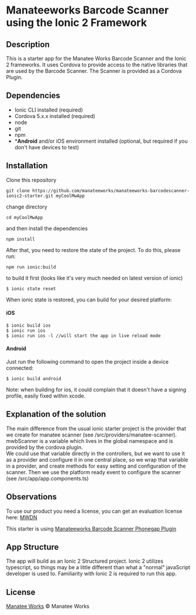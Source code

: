 # Manateeworks Barcode Scanner using the Ionic 2 Framework

## Description
This is a starter app for the Manatee Works Barcode Scanner and the Ionic 2 frameworks. It uses Cordova to provide access to the native libraries that are used by the Barcode Scanner. The Scanner is provided as a Cordova Plugin.



## Dependencies

- Ionic CLI installed (required) 
- Cordova 5.x.x installed (required)
- node
- git
- npm
- \***Android** and/or iOS environment installed (optional, but required if you don't have devices to test)


## Installation
Clone this repository 
```ssh
git clone https://github.com/manateeworks/manateeworks-barcodescanner-ionic2-starter.git myCoolMwApp
```
change directory

```ssh
cd myCoolMwApp
```
and then install the dependencies

```ssh
npm install
```

After that, you need to restore the state of the project. To do this, please run:

```ssh
npm run ionic:build
```
to build it first (looks like it's very much needed on latest version of ionic)


```ssh
$ ionic state reset
```
When ionic state is restored, you can build for your desired platform:

#### iOS

```ssh
$ ionic build ios
$ ionic run ios
$ ionic run ios -l //will start the app in live reload mode
```

#### Android

Just run the following command to open the project inside a device connected:

```ssh
$ ionic build android
```

Note: when building for ios, it could complain that it doesn't have a signing profile, easily fixed within xcode. 

## Explanation of the solution

The main difference from the usual ionic starter project is the provider that we create for manatee scanner (see /src/providers/manatee-scanner). 
mwbScanner is a variable which lives in the global namespace and is provided by the cordova plugin.  
We could use that variable directly in the controllers, but we want to use it as a provider and configure it in one central place, so we wrap that variable in a provider, and create methods for easy setting and configuration of the scanner. 
Then we use the platform ready event to configure the scanner (see /src/app/app.components.ts) 

## Observations

To use our product you need a license, you can get an evaluation license here: [MWDN](https://manateeworks.com/lpr?type=evaluation)

This starter is using [Manateeworks Barcode Scanner Phonegap Plugin](https://github.com/manateeworks/phonegap-manateeworks-v3.git)

## App Structure

The app will build as an Ionic 2 Structured project. Ionic 2 utilizes typescript, so things may be a little different than what a "normal" javaScript developer is used to. Familiarity with Ionic 2 is required to run this app.

## License

[Manatee Works](https://manateeworks.com) © Manatee Works
